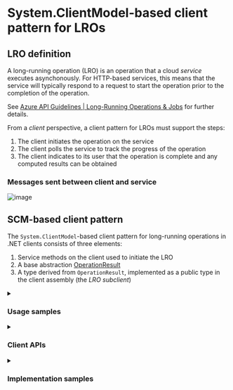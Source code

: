 # System.ClientModel-based client pattern for LROs

## LRO definition

A long-running operation (LRO) is an operation that a cloud *service* executes asynchonously.  For HTTP-based services, this means that the service will typically respond to a request to start the operation prior to the completion of the operation.

See [Azure API Guidelines | Long-Running Operations & Jobs](https://github.com/microsoft/api-guidelines/blob/vNext/azure/Guidelines.md#long-running-operations--jobs) for further details.

From a *client* perspective, a client pattern for LROs must support the steps:

1. The client initiates the operation on the service
1. The client polls the service to track the progress of the operation
1. The client indicates to its user that the operation is complete and any computed results can be obtained

### Messages sent between client and service

![image](https://gist.github.com/user-attachments/assets/fcf2cdb9-2f4d-4be4-ae21-fddc99cac566)

## SCM-based client pattern

The `System.ClientModel`-based client pattern for long-running operations in .NET clients consists of three elements:

1. Service methods on the client used to initiate the LRO
1. A base abstraction [OperationResult](https://learn.microsoft.com/en-us/dotnet/api/system.clientmodel.primitives.operationresult?view=azure-dotnet)
1. A type derived from `OperationResult`, implemented as a public type in the client assembly (the *LRO subclient*)

<details>
<summary><h3><b> Usage samples </b></h3></summary>

<details>
<summary><h4><b> 1. Start LRO, return when completed </b></h4></summary>

```csharp
VectorStore vectorStore = client.CreateVectorStore(waitUntilCompleted: true).Value;
```

</details>

<details>
<summary><h4><b> 2. Start LRO, wait for completion via LRO subclient </b></h4></summary>

```csharp
CreateVectorStoreOperation createOperation = client.CreateVectorStore(waitUntilCompleted: false);
createOperation.WaitForCompletion();
VectorStore vectorStore = createOperation.Value;
```

</details>

<details>
<summary><h4><b> 3. Start LRO, wait for completion using custom polling interval </b></h4></summary>

```csharp
CreateVectorStoreOperation createOperation = client.CreateVectorStore(waitUntilCompleted: false);
createOperation.WaitForCompletion(pollingInterval: TimeSpan.FromSeconds(2));
VectorStore vectorStore = createOperation.Value;
```

</details>

<details>
<summary><h4><b> 4. Start LRO, manually poll for updates (advanced) </b></h4></summary>

```csharp
CreateVectorStoreOperation createOperation = client.CreateVectorStore(waitUntilCompleted: false);
while (!createOperation.HasCompleted)
{
    await Task.Delay(2000);
    createOperation.UpdateStatus();
}
VectorStore vectorStore = createOperation.Value;
```

</details>

<details>
<summary><h4><b> 5. Start LRO, view HTTP response details (advanced) </b></h4></summary>

```csharp
CreateVectorStoreOperation createOperation = client.CreateVectorStore(waitUntilCompleted: false);
PrintHttpDetails(createOperation.GetRawResponse());
while (!createOperation.HasCompleted)
{
    await Task.Delay(2000);
    createOperation.UpdateStatus();
    PrintHttpDetails(createOperation.GetRawResponse());
}
VectorStore vectorStore = createOperation.Value;

void PrintHttpDetails(PipelineResponse response)
{
    Console.WriteLine("Status code: " + response.Status);
}
```

</details>

<details>
<summary><h4><b> 6. Start LRO, wait for completion from a different process ("Rehydrate") (advanced) </b></h4></summary>

From first process:

```csharp
CreateVectorStoreOperation createOperation = client.CreateVectorStore(waitUntilCompleted: false);
PersistValue(createOperation.RehydrationToken);
```

From second process:

```csharp
ContinuationToken rehydrationToken = ReadPersistedValue(createOperation.RehydrationToken);
CreateVectorStoreOperation createOperation = CreateVectorStoreOperation(client, rehydrationToken);
createOperatino.WaitForCompletion();
VectorStore vectorStore = createOperation.Value;
```

</details>

</details>
<details>
<summary><h3><b> Client APIs </b></h3></summary>

<details>
<summary><h4><b> Client service methods </b></h4></summary>

```csharp
public class VectorStoreClient {
    // ...

    // Convenience methods    
    public virtual Task<CreateVectorStoreOperation> CreateVectorStoreAsync(bool waitUntilCompleted, VectorStoreCreationOptions vectorStore = null, CancellationToken cancellationToken = default);
    public virtual CreateVectorStoreOperation CreateVectorStore(bool waitUntilCompleted, VectorStoreCreationOptions vectorStore = null, CancellationToken cancellationToken = default);

    // Protocol methods
    public virtual Task<CreateVectorStoreOperation> CreateVectorStoreAsync(BinaryContent content, bool waitUntilCompleted, RequestOptions options = null);
    public virtual CreateVectorStoreOperation CreateVectorStore(BinaryContent content, bool waitUntilCompleted, RequestOptions options = null);

    // ...
}
```

</details>

<details>
<summary><h4><b> OperationResult APIs </b></h4></summary>

```csharp
public abstract partial class OperationResult
{
    protected OperationResult(System.ClientModel.Primitives.PipelineResponse response) { }
    public bool HasCompleted { get { throw null; } protected set { } }
    public abstract System.ClientModel.ContinuationToken? RehydrationToken { get; protected set; }
    public System.ClientModel.Primitives.PipelineResponse GetRawResponse() { throw null; }
    protected void SetRawResponse(System.ClientModel.Primitives.PipelineResponse response) { }
    public abstract System.ClientModel.ClientResult UpdateStatus(System.ClientModel.Primitives.RequestOptions? options = null);
    public abstract System.Threading.Tasks.ValueTask<System.ClientModel.ClientResult> UpdateStatusAsync(System.ClientModel.Primitives.RequestOptions? options = null);
    public virtual void WaitForCompletion(System.Threading.CancellationToken cancellationToken = default(System.Threading.CancellationToken)) { }
    public virtual System.Threading.Tasks.ValueTask WaitForCompletionAsync(System.Threading.CancellationToken cancellationToken = default(System.Threading.CancellationToken)) { throw null; }
}
```

</details>

<details>
<summary><h4><b> LRO subclient APIs </b></h4></summary>

```csharp
public class CreateVectorStoreOperation : OperationResult {
    public override ContinuationToken? RehydrationToken { get; protected set; }
    public VectorStore? Value { get; }
    public static CreateVectorStoreOperation Rehydrate(VectorStoreClient client, ContinuationToken rehydrationToken, CancellationToken cancellationToken = default);
    public static Task<CreateVectorStoreOperation> RehydrateAsync(VectorStoreClient client, ContinuationToken rehydrationToken, CancellationToken cancellationToken = default);
    public override ClientResult UpdateStatus(RequestOptions? options = null);
    public override ValueTask<ClientResult> UpdateStatusAsync(RequestOptions? options = null);
}
```

</details>

</details>
<details>
<summary><h3><b> Implementation samples </b></h3></summary>

<details>
<summary><h4><b> CreateVectorStoreOperation </b></h4></summary>

```csharp
using System;
using System.ClientModel;
using System.ClientModel.Primitives;
using System.Diagnostics.CodeAnalysis;
using System.Threading;
using System.Threading.Tasks;

#nullable enable

namespace OpenAI.VectorStores;

[Experimental("OPENAI001")]
public partial class CreateVectorStoreOperation : OperationResult
{
    private readonly ClientPipeline _pipeline;
    private readonly Uri _endpoint;

    internal CreateVectorStoreOperation(ClientPipeline pipeline, Uri endpoint, ClientResult<VectorStore> result)
        : base(result.GetRawResponse())
    {
        _pipeline = pipeline;
        _endpoint = endpoint;

        Value = result;
        HasCompleted = GetHasCompleted(Value.Status);
        RehydrationToken = new CreateVectorStoreOperationToken(VectorStoreId);
    }
    
    /// <inheritdoc/>
    public override ContinuationToken? RehydrationToken { get; protected set; }

    /// <summary>
    /// The current value of the create <see cref="VectorStore"/> operation in progress.
    /// </summary>
    public VectorStore? Value { get; private set; }

    /// <summary>
    /// Recreates a <see cref="CreateVectorStoreOperation"/> from a rehydration token.
    /// </summary>
    /// <param name="client"> The <see cref="VectorStoreClient"/> used to obtain the 
    /// operation status from the service. </param>
    /// <param name="rehydrationToken"> The rehydration token corresponding to 
    /// the operation to rehydrate. </param>
    /// <param name="cancellationToken"> A token that can be used to cancel the 
    /// request. </param>
    /// <returns> The rehydrated operation. </returns>
    /// <exception cref="ArgumentNullException"> <paramref name="client"/> or <paramref name="rehydrationToken"/> is null. </exception>
    public static async Task<CreateVectorStoreOperation> RehydrateAsync(VectorStoreClient client, ContinuationToken rehydrationToken, CancellationToken cancellationToken = default)
    {
        Argument.AssertNotNull(client, nameof(client));
        Argument.AssertNotNull(rehydrationToken, nameof(rehydrationToken));

        CreateVectorStoreOperationToken token = CreateVectorStoreOperationToken.FromToken(rehydrationToken);

        ClientResult result = await client.GetVectorStoreAsync(token.VectorStoreId, cancellationToken.ToRequestOptions()).ConfigureAwait(false);
        PipelineResponse response = result.GetRawResponse();
        VectorStore vectorStore = VectorStore.FromResponse(response);

        return client.CreateCreateVectorStoreOperation(ClientResult.FromValue(vectorStore, response));
    }

    /// <summary>
    /// Recreates a <see cref="CreateVectorStoreOperation"/> from a rehydration token.
    /// </summary>
    /// <param name="client"> The <see cref="VectorStoreClient"/> used to obtain the 
    /// operation status from the service. </param>
    /// <param name="rehydrationToken"> The rehydration token corresponding to 
    /// the operation to rehydrate. </param>
    /// <param name="cancellationToken"> A token that can be used to cancel the 
    /// request. </param>
    /// <returns> The rehydrated operation. </returns>
    /// <exception cref="ArgumentNullException"> <paramref name="client"/> or <paramref name="rehydrationToken"/> is null. </exception>
    public static CreateVectorStoreOperation Rehydrate(VectorStoreClient client, ContinuationToken rehydrationToken, CancellationToken cancellationToken = default)
    {
        Argument.AssertNotNull(client, nameof(client));
        Argument.AssertNotNull(rehydrationToken, nameof(rehydrationToken));

        CreateVectorStoreOperationToken token = CreateVectorStoreOperationToken.FromToken(rehydrationToken);

        ClientResult result = client.GetVectorStore(token.VectorStoreId, cancellationToken.ToRequestOptions());
        PipelineResponse response = result.GetRawResponse();
        VectorStore vectorStore = VectorStore.FromResponse(response);

        return client.CreateCreateVectorStoreOperation(ClientResult.FromValue(vectorStore, response));
    }

    /// <inheritdoc/>
    public override async ValueTask<ClientResult> UpdateStatusAsync(RequestOptions? options = null)
    {
        ClientResult result = await GetVectorStoreAsync(options).ConfigureAwait(false);

        PipelineResponse response = result.GetRawResponse();
        VectorStore value = VectorStore.FromResponse(response);

        ApplyUpdate(response, value);

        return result;
    }

    /// <inheritdoc/>
    public override ClientResult UpdateStatus(RequestOptions? options = null)
    {
        ClientResult result = GetVectorStore(options);

        PipelineResponse response = result.GetRawResponse();
        VectorStore value = VectorStore.FromResponse(response);

        ApplyUpdate(response, value);

        return result;
    }

    internal async Task<CreateVectorStoreOperation> WaitUntilAsync(bool waitUntilCompleted, RequestOptions? options)
    {
        if (!waitUntilCompleted) return this;
        await WaitForCompletionAsync(options?.CancellationToken ?? default).ConfigureAwait(false);
        return this;
    }

    internal CreateVectorStoreOperation WaitUntil(bool waitUntilCompleted, RequestOptions? options)
    {
        if (!waitUntilCompleted) return this;
        WaitForCompletion(options?.CancellationToken ?? default);
        return this;
    }

    private void ApplyUpdate(PipelineResponse response, VectorStore value)
    {
        Value = value;
        Status = value.Status;

        HasCompleted = GetHasCompleted(value.Status);
        SetRawResponse(response);
    }

    private static bool GetHasCompleted(VectorStoreStatus status)
    {
        return status == VectorStoreStatus.Completed ||
            status == VectorStoreStatus.Expired;
    }

    internal virtual async Task<ClientResult<VectorStore>> GetVectorStoreAsync(CancellationToken cancellationToken = default)
    {
        ClientResult result
            = await GetVectorStoreAsync(cancellationToken.ToRequestOptions()).ConfigureAwait(false);
        return ClientResult.FromValue(
            VectorStore.FromResponse(result.GetRawResponse()), result.GetRawResponse());
    }

    internal virtual ClientResult<VectorStore> GetVectorStore(CancellationToken cancellationToken = default)
    {
        ClientResult result = GetVectorStore(cancellationToken.ToRequestOptions());
        return ClientResult.FromValue(VectorStore.FromResponse(result.GetRawResponse()), result.GetRawResponse());
    }
}

```

<details>

</details>
